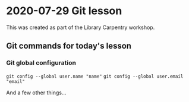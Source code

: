 # 2020-07-29 Git lesson

This was created as part of the Library Carpentry workshop.

## Git commands for today's lesson

### Git global configuration
`git config --global user.name "name"`
`git config --global user.email "email"`

And a few other things...